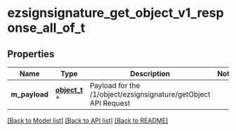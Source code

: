 # ezsignsignature_get_object_v1_response_all_of_t

## Properties
Name | Type | Description | Notes
------------ | ------------- | ------------- | -------------
**m_payload** | [**object_t**](.md) \* | Payload for the /1/object/ezsignsignature/getObject API Request | 

[[Back to Model list]](../README.md#documentation-for-models) [[Back to API list]](../README.md#documentation-for-api-endpoints) [[Back to README]](../README.md)


